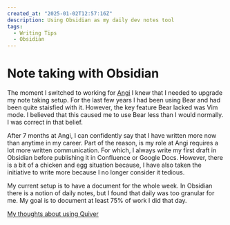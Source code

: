```yaml
---
created_at: "2025-01-02T12:57:16Z"
description: Using Obsidian as my daily dev notes tool
tags:
  - Writing Tips
  - Obsidian
---
```


# Note taking with Obsidian

The moment I switched to working for [Angi](https://www.angi.com/) I knew that I needed to upgrade my note taking setup. For the last few years I had been using Bear and had been quite staisfied with it. However, the key feature Bear lacked was Vim mode. I believed that this caused me to use Bear less than I would normally. I was correct in that belief.

After 7 months at Angi, I can confidently say that I have written more now than anytime in  my career. Part of the reason, is my role at Angi requires a lot more written communication. For which, I always write my first draft in Obsidian before publishing it in Confluence or Google Docs. However, there is a bit of a chicken and egg situation because, I have also taken the initiative to write more because I no longer consider it tedious.

My current setup is to have a document for the whole week. In Obsidian there is a notion of daily notes, but I found that daily was too granular for me. My goal is to document at least 75% of work I did that day.


[My thoughts about using Quiver](../note-taking-in-quiver/index.md)
